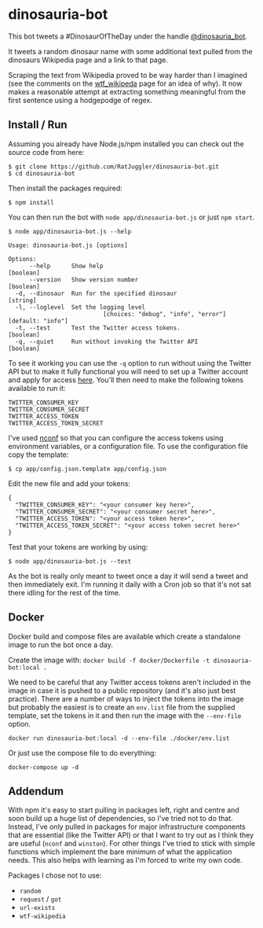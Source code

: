 # dinosauria-bot

This bot tweets a #DinosaurOfTheDay under the handle [@dinosauria_bot](https://twitter.com/dinosauria_bot).

It tweets a random dinosaur name with some additional text pulled from the dinosaurs Wikipedia page and a link to that page.

Scraping the text from Wikipedia proved to be way harder than I imagined (see the comments on the [wtf_wikipeda](https://github.com/spencermountain/wtf_wikipedia) 
page for an idea of why). It now makes a reasonable attempt at extracting something meaningful from the first sentence using a 
hodgepodge of regex.

## Install / Run

Assuming you already have Node.js/npm installed you can check out the source code from here:
```
$ git clone https://github.com/RatJuggler/dinosauria-bot.git
$ cd dinosauria-bot
```
Then install the packages required:
```
$ npm install
```
You can then run the bot with `node app/dinosauria-bot.js` or just `npm start`.
```
$ node app/dinosauria-bot.js --help

Usage: dinosauria-bot.js [options]

Options:
      --help      Show help                                            [boolean]
      --version   Show version number                                  [boolean]
  -d, --dinosaur  Run for the specified dinosaur                        [string]
  -l, --loglevel  Set the logging level
                           [choices: "debug", "info", "error"] [default: "info"]
  -t, --test      Test the Twitter access tokens.                      [boolean]
  -q, --quiet     Run without invoking the Twitter API                 [boolean]
```
To see it working you can use the `-q` option to run without using the Twitter API but to make it fully functional you will need to 
set up a Twitter account and apply for access [here](https://developer.twitter.com/en/apply-for-access). You'll then need to make 
the following tokens available to run it:

    TWITTER_CONSUMER_KEY
    TWITTER_CONSUMER_SECRET
    TWITTER_ACCESS_TOKEN
    TWITTER_ACCESS_TOKEN_SECRET

I've used [nconf](https://www.npmjs.com/package/nconf) so that you can configure the access tokens using environment variables, or
a configuration file. To use the configuration file copy the template:

    $ cp app/config.json.template app/config.json

Edit the new file and add your tokens:

    {
      "TWITTER_CONSUMER_KEY": "<your consumer key here>",
      "TWITTER_CONSUMER_SECRET": "<your consumer secret here>",
      "TWITTER_ACCESS_TOKEN": "<your access token here>",
      "TWITTER_ACCESS_TOKEN_SECRET": "<your access token secret here>"
    }

Test that your tokens are working by using:

    $ node app/dinosauria-bot.js --test

As the bot is really only meant to tweet once a day it will send a tweet and then immediately exit. I'm running it daily with a 
Cron job so that it's not sat there idling for the rest of the time.

## Docker

Docker build and compose files are available which create a standalone image to run the bot once a day.

Create the image with: `docker build -f docker/Dockerfile -t dinosauria-bot:local .`

We need to be careful that any Twitter access tokens aren't included in the image in case it is pushed to a public repository (and
it's also just best practice). There are a number of ways to inject the tokens into the image but probably the easiest is to create 
an `env.list` file from the supplied template, set the tokens in it and then run the image with the `--env-file` option.

    docker run dinosauria-bot:local -d --env-file ./docker/env.list

Or just use the compose file to do everything:

    docker-compose up -d

## Addendum

With npm it's easy to start pulling in packages left, right and centre and soon build up a huge list of dependencies, so I've tried 
not to do that. Instead, I've only pulled in packages for major infrastructure components that are essential (like the Twitter API) 
or that I want to try out as I think they are useful (`nconf` and `winston`). For other things I've tried to stick with simple 
functions which implement the bare minimum of what the application needs. This also helps with learning as I'm forced to write my 
own code.

Packages I chose not to use:

- `random`
- `request` / `got`
- `url-exists`
- `wtf-wikipedia`
